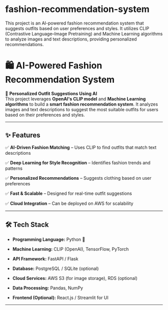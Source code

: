 # fashion-recommendation-system
This project is an AI-powered fashion recommendation system that suggests outfits based on user preferences and styles. It utilizes CLIP (Contrastive Language–Image Pretraining) and Machine Learning algorithms to analyze images and text descriptions, providing personalized recommendations.


# 🛍️ AI-Powered Fashion Recommendation System  

🚀 **Personalized Outfit Suggestions Using AI**  
This project leverages **OpenAI's CLIP model** and **Machine Learning algorithms** to build a **smart fashion recommendation system**. It analyzes images and text descriptions to suggest the most suitable outfits for users based on their preferences and styles.  

---

## ✨ **Features**  

✅ **AI-Driven Fashion Matching** – Uses CLIP to find outfits that match text descriptions 

✅ **Deep Learning for Style Recognition** – Identifies fashion trends and patterns  

✅ **Personalized Recommendations** – Suggests clothing based on user preferences  

✅ **Fast & Scalable** – Designed for real-time outfit suggestions  

✅ **Cloud Integration** – Can be deployed on AWS for scalability  

---

## 🛠️ **Tech Stack**  

- **Programming Language:** Python 🐍  

- **Machine Learning:** CLIP (OpenAI), TensorFlow, PyTorch  

- **API Framework:** FastAPI / Flask  

- **Database:** PostgreSQL / SQLite (optional)  

- **Cloud Services:** AWS S3 (for image storage), RDS (optional)  

- **Data Processing:** Pandas, NumPy  

- **Frontend (Optional):** React.js / Streamlit for UI  

---

